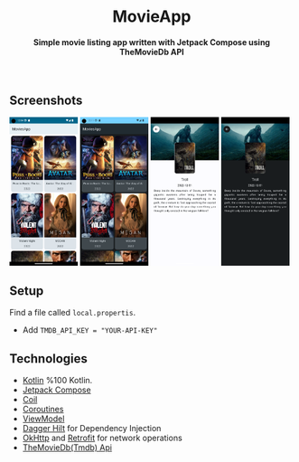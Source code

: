 <h1 align="center">MovieApp</h1>
<h4 align="center">Simple movie listing app written with Jetpack Compose using TheMovieDb API</h1>

</br>

## Screenshots

<p>
<img src="screenshots/home_light.png" width="24%" height="40%"/>
<img src="screenshots/home_dark.png" width="24%" height="40%"/>
<img src="screenshots/details_light.png" width="24%" height="40%"/>
<img src="screenshots/details_dark.png" width="24%" height="40%"/>
</p>


## Setup

Find a file called `local.propertis`.
- Add `TMDB_API_KEY = "YOUR-API-KEY"`


## Technologies

- [Kotlin](https://kotlinlang.org/) %100 Kotlin.
- [Jetpack Compose](https://developer.android.com/jetpack/compose)
- [Coil](https://github.com/coil-kt/coil)
- [Coroutines](https://github.com/Kotlin/kotlinx.coroutines)
- [ViewModel](https://developer.android.com/topic/libraries/architecture/viewmodel)
- [Dagger Hilt](https://developer.android.com/training/dependency-injection/hilt-android) for Dependency Injection
- [OkHttp](https://github.com/square/okhttp) and [Retrofit](https://github.com/square/retrofit) for network operations
- [TheMovieDb(Tmdb) Api](https://developers.themoviedb.org/3)